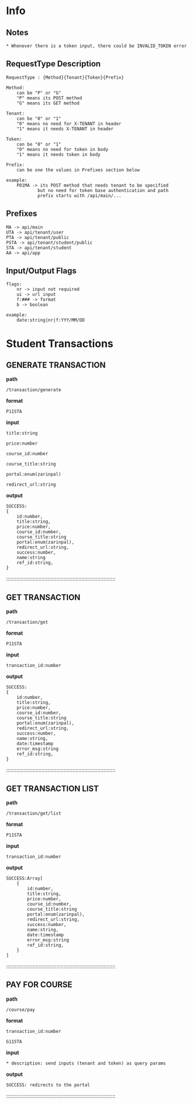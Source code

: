 # Info

## Notes

    * Whenever there is a token input, there could be INVALID_TOKEN error

## RequestType Description

    RequestType : {Method}{Tenant}{Token}{Prefix}

    Method:
        can be "P" or "G"
        "P" means its POST method
        "G" means its GET method

    Tenant:
        can be "0" or "1"
        "0" means no need for X-TENANT in header
        "1" means it needs X-TENANT in header

    Token:
        can be "0" or "1"
        "0" means no need for token in body
        "1" means it needs token in body

    Prefix:
        can be one the values in Prefixes section below

    example:
        P01MA -> its POST method that needs tenant to be specified
                but no need for token base authentication and path
                prefix starts with /api/main/...

## Prefixes

    MA -> api/main
    UTA -> api/tenant/user
    PTA -> api/tenant/public
    PSTA -> api/tenant/student/public
    STA -> api/tenant/student
    AA -> api/app

## Input/Output Flags

    flags:
        nr -> input not required
        ui -> url input
        f:### -> format
        b -> boolean

    example:
        date:string|nr|f:YYY/MM/DD


# Student Transactions

## GENERATE TRANSACTION

**path**

    /transaction/generate

**format**

    P11STA

**input**

    title:string

    price:number

    course_id:number

    course_title:string

    portal:enum(zarinpal)

    redirect_url:string

**output**

    SUCCESS:
    {
        id:number,
        title:string,
        price:number,
        course_id:number,
        course_title:string
        portal:enum(zarinpal),
        redirect_url:string,
        success:number,
        name:string
        ref_id:string,
    }

::::::::::::::::::::::::::::::::::::::::::::::::::::::::::::::::::::::::::

## GET TRANSACTION

**path**

    /transaction/get

**format**

    P11STA

**input**

    transaction_id:number

**output**

    SUCCESS:
    {
        id:number,
        title:string,
        price:number,
        course_id:number,
        course_title:string
        portal:enum(zarinpal),
        redirect_url:string,
        success:number,
        name:string,
        date:timestamp
        error_msg:string
        ref_id:string,
    }

::::::::::::::::::::::::::::::::::::::::::::::::::::::::::::::::::::::::::

## GET TRANSACTION LIST

**path**

    /transaction/get/list

**format**

    P11STA

**input**

    transaction_id:number

**output**

    SUCCESS:Array[
        {
            id:number,
            title:string,
            price:number,
            course_id:number,
            course_title:string
            portal:enum(zarinpal),
            redirect_url:string,
            success:number,
            name:string,
            date:timestamp
            error_msg:string
            ref_id:string,
        }
    ]

::::::::::::::::::::::::::::::::::::::::::::::::::::::::::::::::::::::::::

## PAY FOR COURSE

**path**

    /course/pay

**format**

    transaction_id:number

    G11STA 

**input**

    * description: send inputs (tenant and token) as query params

**output**

    SUCCESS: redirects to the portal


::::::::::::::::::::::::::::::::::::::::::::::::::::::::::::::::::::::::::
